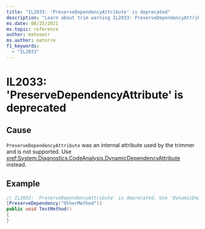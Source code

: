 ```yaml
---
title: "IL2033: 'PreserveDependencyAttribute' is deprecated"
description: "Learn about trim warning IL2033: PreserveDependencyAttributeDeprecated"
ms.date: 08/25/2021
ms.topic: reference
author: mateoatr
ms.author: matorre
f1_keywords:
  - "IL2033"
---
```

# IL2033: 'PreserveDependencyAttribute' is deprecated

## Cause

`PreserveDependencyAttribute` was an internal attribute used by the trimmer and is not
supported. Use <xref:System.Diagnostics.CodeAnalysis.DynamicDependencyAttribute> instead.

## Example

```C#
// IL2033: 'PreserveDependencyAttribute' is deprecated. Use 'DynamicDependencyAttribute' instead.
[PreserveDependency("OtherMethod")]
public void TestMethod()
{
}
```
